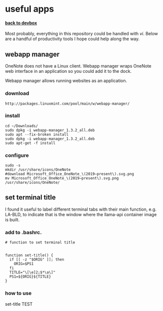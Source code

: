 # useful apps
#### <div style="text-align: left"> <a href="devbox.md"><b>back to devbox</b></a> <br/></div>

Most probably, everything in this repository could be handled with *vi*. Below are a handful of productivity tools I hope could help along the way.

## webapp manager
OneNote does not have a Linux client. Webapp manager wraps OneNote web interface in an application so you could add it to the dock.

Webapp manager allows running websites as an application.

### download 

    http://packages.linuxmint.com/pool/main/w/webapp-manager/ 

### install 

```
cd ~/Downloads/ 
sudo dpkg -i webapp-manager_1.3.2_all.deb   
sudo apt --fix-broken install 
sudo dpkg -i webapp-manager_1.3.2_all.deb   
sudo apt-get -f install   
```
 
### configure

```
sudo -s 
mkdir /usr/share/icons/OneNote 
#download Microsoft_Office_OneNote_\(2019–present\).svg.png 
mv Microsoft_Office_OneNote_\(2019–present\).svg.png /usr/share/icons/OneNote/ 
``` 

## set terminal title
I found it useful to label different terminal tabs with their main function, e.g. LA-BLD, to indicate that is the window where the llama-api container image is built.

### add to .bashrc.

```
# function to set terminal title   
 

function set-title() { 
  if [[ -z "$ORIG" ]]; then 
    ORIG=$PS1 
  fi 
  TITLE="\[\e]2;$*\a\]" 
  PS1=${ORIG}${TITLE} 
} 

``` 

### how to use

set-title TEST 

 